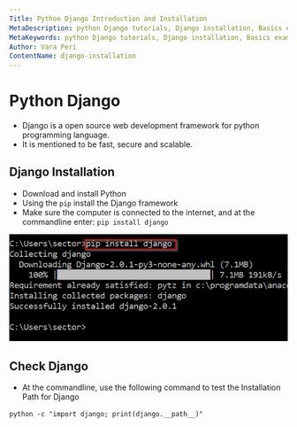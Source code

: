 ```yaml
---
Title: Python Django Introduction and Installation
MetaDescription: python Django tutorials, Django installation, Basics example code, tutorials
MetaKeywords: python Django tutorials, Django installation, Basics example code, tutorials
Author: Vara Peri 
ContentName: django-installation
---
```


# Python Django
* Django is a open source web development framework for python programming language.
* It is mentioned to be fast, secure and scalable.

## Django Installation
* Download and install Python
* Using the `pip` install the Django framework
* Make sure the computer is connected to the internet, and at the commandline 
  enter: `pip install django`

![django commandline installation](django-installation.png "django commandline installation")

## Check Django
* At the commandline, use the following command to test the Installation 
  Path for Django
```
python -c "import django; print(django.__path__)"
```
